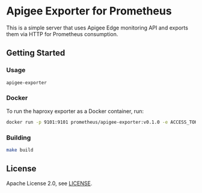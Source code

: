 # Apigee Exporter for Prometheus

This is a simple server that uses Apigee Edge monitoring API and exports them via HTTP for
Prometheus consumption.

## Getting Started

### Usage

```bash
apigee-exporter
```

### Docker

To run the haproxy exporter as a Docker container, run:

```bash
docker run -p 9101:9101 prometheus/apigee-exporter:v0.1.0 -e ACCESS_TOKEN= -e "ORG= " -e "ENV=  " -e "PROXY= "
```

### Building

```bash
make build
```

## License

Apache License 2.0, see [LICENSE](https://github.com/slesinger/apigee-exporter/blob/master/LICENSE).

